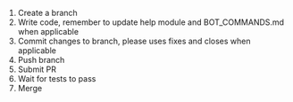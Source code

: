 1. Create a branch
2. Write code, remember to update help module and BOT_COMMANDS.md when applicable
3. Commit changes to branch, please uses fixes and closes when applicable
4. Push branch
5. Submit PR
6. Wait for tests to pass
7. Merge